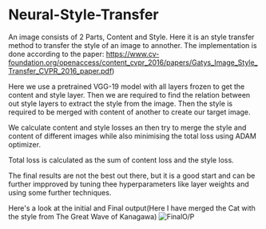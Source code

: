 # Neural-Style-Transfer
An image consists of 2 Parts, Content and Style. Here it is an style transfer method to transfer the style of an image to annother.
The implementation is done according to the paper: https://www.cv-foundation.org/openaccess/content_cvpr_2016/papers/Gatys_Image_Style_Transfer_CVPR_2016_paper.pdf)

Here we use a pretrained VGG-19 model with all layers frozen to get the content and style layer.
Then we are required to find the relation between out style layers to extract the style from the image.
Then the style is required to be merged with content of another to create our target image.

We calculate content and style losses an then try to merge the style and content of different images while also minimising the total loss using ADAM optimizer.

Total loss is calculated as the sum of content loss and the style loss.

The final results are not the best out there, but it is a good start and can be further impproved by tuning thee hyperparameters like layer weights and using some further techniques.

Here's a look at the initial and Final output(Here I have merged the Cat with the style from The Great Wave of Kanagawa)
![FinalO/P](https://raw.githubusercontent.com/Thunderb07t/Neural-Style-Transfer/FinalOutput.png)
